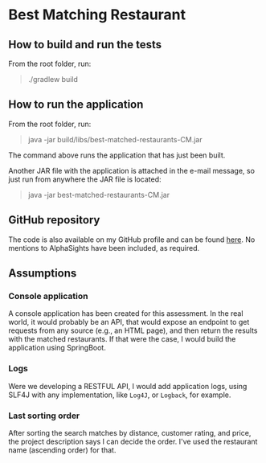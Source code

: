 # Best Matching Restaurant
## How to build and run the tests
From the root folder, run:

>./gradlew build

## How to run the application
From the root folder, run:

>java -jar build/libs/best-matched-restaurants-CM.jar

The command above runs the application that has just been built.

Another JAR file with the application is attached in the e-mail message, so just run from anywhere the JAR file is located:

>java -jar best-matched-restaurants-CM.jar

## GitHub repository
The code is also available on my GitHub profile and can be found [here](https://github.com/cadumancini/best-matching-restaurant). No mentions to AlphaSights have been included, as required.

## Assumptions
### Console application
A console application has been created for this assessment.
In the real world, it would probably be an API, that would expose an endpoint to get requests from any source (e.g., an HTML page), and then return the results with the matched restaurants.
If that were the case, I would build the application using SpringBoot.

### Logs
Were we developing a RESTFUL API, I would add application logs, using SLF4J with any implementation, like `Log4J`, or `Logback`, for example.

### Last sorting order
After sorting the search matches by distance, customer rating, and price, the project description says I can decide the order. I've used the restaurant name (ascending order) for that.